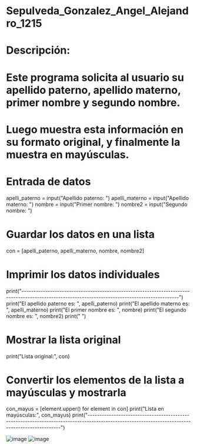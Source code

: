 # Sepulveda_Gonzalez_Angel_Alejandro_1215

# Descripción:
# Este programa solicita al usuario su apellido paterno, apellido materno, primer nombre y segundo nombre.
# Luego muestra esta información en su formato original, y finalmente la muestra en mayúsculas.

# Entrada de datos
apelli_paterno = input("Apellido paterno: ")
apelli_materno = input("Apellido materno: ")
nombre = input("Primer nombre: ")
nombre2 = input("Segundo nombre: ")

# Guardar los datos en una lista
con = [apelli_paterno, apelli_materno, nombre, nombre2]

# Imprimir los datos individuales
print("------------------------------------------------------------------------------------------------------------------------------------------------")
print("El apellido paterno es: ", apelli_paterno)
print("El apellido materno es: ", apelli_materno)
print("El primer nombre es: ", nombre)
print("El segundo nombre es: ", nombre2)
print(" ")

# Mostrar la lista original
print("Lista original:", con)

# Convertir los elementos de la lista a mayúsculas y mostrarla
con_mayus = [element.upper() for element in con]
print("Lista en mayúsculas:", con_mayus)
print("------------------------------------------------------------------------------------------------------------------------------------------------")

![image](https://github.com/user-attachments/assets/5974cf51-1bef-4bd4-b4e9-d9c166b64325)
![image](https://github.com/user-attachments/assets/68c142ae-0786-41cc-957c-70b3ab4c49df)

